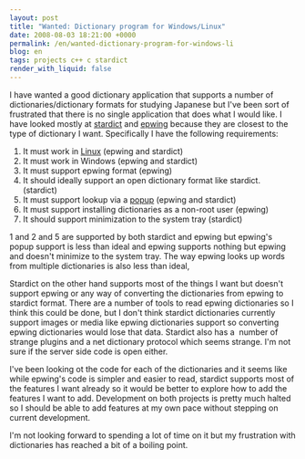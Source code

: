 ```yaml
---
layout: post
title: "Wanted: Dictionary program for Windows/Linux"
date: 2008-08-03 18:21:00 +0000
permalink: /en/wanted-dictionary-program-for-windows-li
blog: en
tags: projects c++ c stardict
render_with_liquid: false
---
```


<!-- textlint-disable rousseau -->

<p>I have wanted a good dictionary application that supports a number of dictionaries/dictionary formats for studying Japanese but I've been sort of frustrated that there is no single application that does what I would like. I have looked mostly at <a href="http://stardict.sourceforge.net/">stardict</a> and <a href="http://epwing.sourceforge.net/">epwing</a> because they are closest to the type of dictionary I want. Specifically I have the following requirements:</p>
<ol>
<li>It must work in <a href="http://en.wikipedia.org/wiki/Linux" title="Linux">Linux</a> (epwing and stardict)<br /></li>
<li>It must work in Windows (epwing and stardict)<br /></li>
<li>It must support epwing format (epwing)<br /></li>
<li>It should ideally support an open dictionary format like stardict. (stardict)<br /></li>
<li>It must support lookup via a <a href="http://stardict.sourceforge.net/images/stardict03e.gif">popup</a> (epwing and stardict) </li>
<li>It must support installing dictionaries as a non-root user (epwing)<br /></li>
<li>It should support minimization to the system tray (stardict)<br /></li>
</ol>
<p>1 and 2 and 5 are supported by both stardict and epwing but epwing's popup support is less than ideal and epwing supports nothing but epwing and doesn't minimize to the system tray. The way epwing looks up words from multiple dictionaries is also less than ideal,</p>
<p>Stardict on the other hand supports most of the things I want but doesn't support epwing or any way of converting the dictionaries from epwing to stardict format. There are a number of tools to read epwing dictionaries so I think this could be done, but I don't think stardict dictionaries currently support images or media like epwing dictionaries support so converting epwing dictionaries would lose that data. Stardict also has a  number of strange plugins and a net dictionary protocol which seems strange. I'm not sure if the server side code is open either.</p>
<p>I've been looking ot the code for each of the dictionaries and it seems like while epwing's code is simpler and easier to read, stardict supports most of the features I want already so it would be better to explore how to add the features I want to add. Development on both projects is pretty much halted so I should be able to add features at my own pace without stepping on current development.</p>
<p>I'm not looking forward to spending a lot of time on it but my frustration with dictionaries has reached a bit of a boiling point.</p>

<!-- textlint-enable rousseau -->
